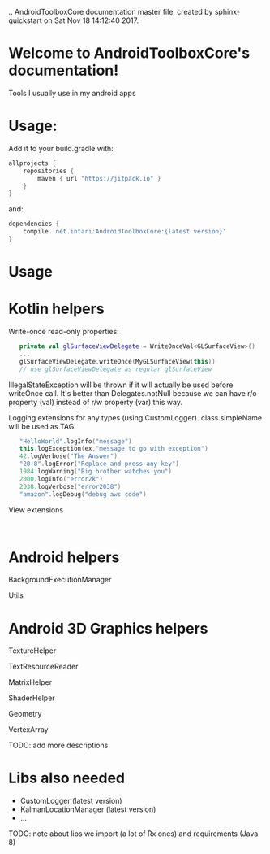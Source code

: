 .. AndroidToolboxCore documentation master file, created by
   sphinx-quickstart on Sat Nov 18 14:12:40 2017.
 
Welcome to AndroidToolboxCore's documentation!
==========================================

Tools I usually use in my android apps

Usage:
====

Add it to your build.gradle with:
```gradle
allprojects {
    repositories {
        maven { url "https://jitpack.io" }
    }
}
```
and:

```gradle
dependencies {
    compile 'net.intari:AndroidToolboxCore:{latest version}'
}
```


Usage
====

Kotlin helpers
===

Write-once read-only properties:
```kotlin
   private val glSurfaceViewDelegate = WriteOnceVal<GLSurfaceView>()
   ...
   glSurfaceViewDelegate.writeOnce(MyGLSurfaceView(this))
   // use glSurfaceViewDelegate as regular glSurfaceView      
```
IllegalStateException will be thrown if it will actually be used before writeOnce call.
It's better than Delegates.notNull because we can have r/o property (val) instead of r/w property (var) this way.


Logging extensions for any types (using CustomLogger). class.simpleName will be used as TAG.
```kotlin
   "HelloWorld".logInfo("message")
   this.logException(ex,"message to go with exception")
   42.logVerbose("The Answer")
   "20!8".logError("Replace and press any key")
   1984.logWarning("Big brother watches you")
   2000.logInfo("error2k")
   2038.logVerbose("error2038")
   "amazon".logDebug("debug aws code")
```

View extensions
```kotlin
  
```

Android helpers 
===
BackgroundExecutionManager

Utils


Android 3D Graphics helpers
====
TextureHelper

TextResourceReader

MatrixHelper

ShaderHelper

Geometry

VertexArray

TODO: add more descriptions

Libs also needed
===
* CustomLogger (latest version)
* KalmanLocationManager (latest version)
* ...

TODO: note about libs we import (a lot of Rx ones) and requirements (Java 8) 
